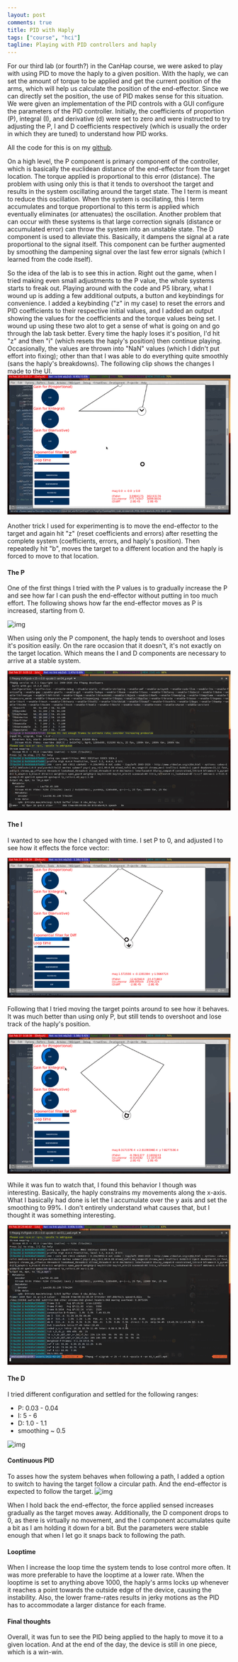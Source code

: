 ```yaml
---
layout: post
comments: true
title: PID with Haply
tags: ["course", "hci"]
tagline: Playing with PID controllers and haply
---
```


For our third lab (or fourth?) in the CanHap course, we were asked to play with using PID to move the haply to a given position. With the haply, we can set the amount of torque to be applied and get the current position of the arms, which will help us calculate the position of the end-effector. Since we can directly set the position, the use of PID makes sense for this situation. We were given an implementation of the PID controls with a GUI configure the parameters of the PID controller. Initially, the coefficients of proportion (P), integral (I), and derivative (d) were set to zero and were instructed to try adjusting the P, I and D coefficients respectively (which is usually the order in which they are tuned) to understand how PID works.

All the code for this is on my [github](https://github.com/ahmed-shariff/CanHap501_Lab_4.git).

On a high level, the P component is primary component of the controller, which is basically the euclidean distance of the end-effector from the target location. The torque applied is proportional to this error (distance). The problem with using only this is that it tends to overshoot the target and results in the system oscillating around the target state. The I term is meant to reduce this oscillation. When the system is oscillating, this I term accumulates and torque proportional to this term is applied which eventually eliminates (or attenuates) the oscillation. Another problem that can occur with these systems is that large correction signals (distance or accumulated error) can throw the system into an unstable state. The D component is used to alleviate this. Basically, it dampens the signal at a rate proportional to the signal itself. This component can be further augmented by smoothing the dampening signal over the last few error signals (which I learned from the code itself).


So the idea of the lab is to see this in action. Right out the game, when I tried making even small adjustments to the P value, the whole systems starts to freak out. Playing around with the code and P5 library, what I wound up is adding a few additional outputs, a button and keybindings for convenience. I added a keybinding ("z" in my case) to reset the errors and PID coefficients to their respective initial values, and I added an output showing the values for the coefficients and the torque values being set. I wound up using these two alot to get a sense of what is going on and go through the lab task better. Every time the haply loses it's position, I'd hit "z" and then "i" (which resets the haply's position) then continue playing. Occasionally, the values are thrown into "NaN" values (which  I didn't put effort into fixing); other than that I was able to do everything quite smoothly (sans the haply's breakdowns). The following clip shows the changes I made to the UI.
![img](/assets/2021-02-26/01_visualize_value.gif)

Another trick I used for experimenting is to move the end-effector to the target and again hit "z" (reset coefficients and errors) after resetting the complete system (coefficients, errors, and haply's position). Then repeatedly hit "b", moves the target to a different location and the haply is forced to move to that location.

#### The P
One of the first things I tried with the P values is to gradually increase the P and see how far I can push the end-effector without putting in too much effort. The following shows how far the end-effector moves as P is increased, starting from 0.

![img](/assets/2021-02-26/02_p.gif)

When using only the P component, the haply tends to overshoot and loses it's position easily. On the rare occasion that it doesn't, it's not exactly on the target location. Which means the I and D components are necessary to arrive at a stable system.

![img](/assets/2021-02-26/04_p.gif)

#### The I
I wanted to see how the I changed with time. I set P to 0, and adjusted I to see how it effects the force vector:

![img](/assets/2021-02-26/05_i_1.gif)

Following that I tried moving the target points around to see how it behaves. It was much better than using only P, but still tends to overshoot and lose track of the haply's position.

![img](/assets/2021-02-26/05_i_2.gif)

While it was fun to watch that, I found this behavior I though was interesting. Basically, the haply constrains my movements along the x-axis. What I basically had done is let the I accumulate over the y axis and set the smoothing to 99%. I don't entirely understand what causes that, but I thought it was something interesting.

![img](/assets/2021-02-26/03_i_wall.gif)

#### The D

I tried different configuration and settled for the following ranges:
- P: 0.03 - 0.04
- I: 5 - 6
- D: 1.0 - 1.1
- smoothing ~ 0.5

![img](/assets/2021-02-26/06_d.gif)

#### Continuous PID
To asses how the system behaves when following a path, I added a option to switch to having the target follow a circular path. And the end-effector is expected to follow the target.
![img](/assets/2021-02-26/07_path.gif)

When I hold back the end-effector, the force applied sensed increases gradually as the target moves away. Additionally, the D component drops to 0, as there is virtually no movement, and the I component accumulates quite a bit as I am holding it down for a bit. But the parameters were stable enough that when I let go it snaps back to following the path.

#### Looptime
When I increase the loop time the system tends to lose control more often. It was more preferable to have the looptime at a lower rate. When the looptime is set to anything above 1000, the haply's arms locks up whenever it reaches a point towards the outside edge of the device, causing the instability. Also, the lower frame-rates results in jerky motions as the PID has to accommodate a larger distance for each frame.

#### Final thoughts
Overall, it was fun to see the PID being applied to the haply to move it to a given location. And at the end of the day, the device is still in one piece, which is a win-win.

